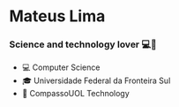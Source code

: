 # Mateus Lima  
### Science and technology lover  :computer::microscope:

- :computer: Computer Science 
- :mortar_board: Universidade Federal da Fronteira Sul
- :office: CompassoUOL Technology
